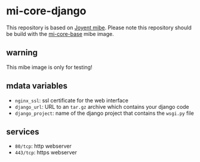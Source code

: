 # mi-core-django

This repository is based on [Joyent mibe](https://github.com/joyent/mibe). Please note this repository should be build with the [mi-core-base](https://github.com/skylime/mi-core-base) mibe image.

## warning

This mibe image is only for testing!

## mdata variables

- `nginx_ssl`: ssl certificate for the web interface
- `django_url`: URL to an `tar.gz` archive which contains your django code
- `django_project`: name of the django project that contains the `wsgi.py` file

## services

- `80/tcp`: http webserver
- `443/tcp`: https webserver
